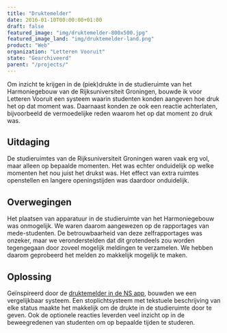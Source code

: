 ```yaml
---
title: "Druktemelder"
date: 2016-01-10T00:00:00+01:00
draft: false
featured_image: "img/druktemelder-800x500.jpg"
featured_image_land: "img/druktemelder-land.png"
product: "Web"
organization: "Letteren Vooruit" 
state: "Gearchiveerd"
parent: "/projects/"
---
```


Om inzicht te krijgen in de (piek)drukte in de studieruimte van het Harmoniegebouw van de Rijksuniversiteit Groningen, bouwde ik voor Letteren Vooruit een systeem waarin studenten konden aangeven hoe druk het op dat moment was. Daarnaast konden ze ook een reactie achterlaten, bijvoorbeeld de vermoedelijke reden waarom het op dat moment zo druk was.

## Uitdaging
De studieruimtes van de Rijksuniversiteit Groningen waren vaak erg vol, maar alleen op bepaalde momenten. Het was echter onduidelijk op welke momenten het nou juist het drukst was. Het effect van extra ruimtes openstellen en langere openingstijden was daardoor onduidelijk.

## Overwegingen
Het plaatsen van apparatuur in de studieruimte van het Harmoniegebouw was onmogelijk. We waren daarom aangewezen op de rapportages van mede-studenten. De betrouwbaarheid van deze zelfrapportages was onzeker, maar we veronderstelden dat dit grotendeels zou worden tegengegaan door zoveel mogelijk meldingen te verzamelen. We hebben daarom geprobeerd het melden zo makkelijk mogelijk te maken.

## Oplossing
Geïnspireerd door de [druktemelder in de NS app](https://www.ns.nl/reisinformatie/service-verbeteren/drukte-melden-in-de-trein.html), bouwden we een vergelijkbaar systeem. Een stoplichtsysteem met tekstuele beschrijving van elke status maakte het makkelijk om de drukte in de studieruimte door te geven. Ook de optionele reacties leverden veel inzicht op in de beweegredenen van studenten om op bepaalde tijden te studeren.